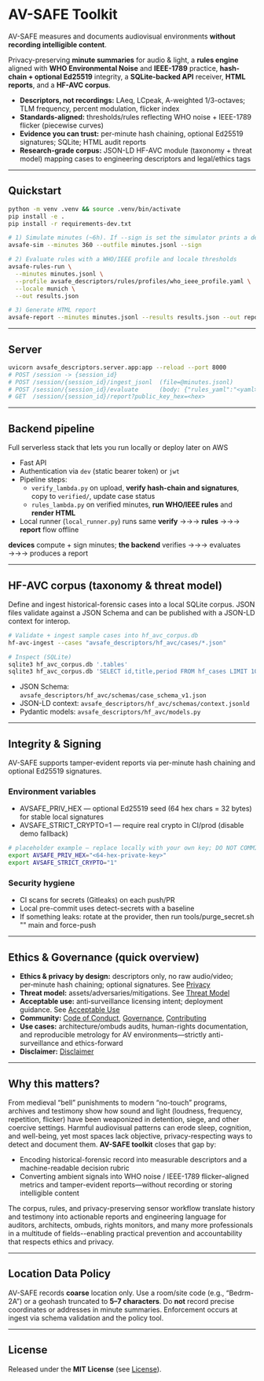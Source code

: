# AV-SAFE Toolkit

AV-SAFE measures and documents audiovisual environments **without recording intelligible content**.

Privacy-preserving **minute summaries** for audio & light, a **rules engine** aligned with **WHO Environmental Noise** and **IEEE-1789** practice, **hash-chain + optional Ed25519** integrity, a **SQLite-backed API** receiver, **HTML reports**, and a **HF-AVC corpus**.

- **Descriptors, not recordings:** LAeq, LCpeak, A-weighted 1/3-octaves; TLM frequency, percent modulation, flicker index  
- **Standards-aligned:** thresholds/rules reflecting WHO noise + IEEE-1789 flicker (piecewise curves)  
- **Evidence you can trust:** per-minute hash chaining, optional Ed25519 signatures; SQLite; HTML audit reports  
- **Research-grade corpus:** JSON-LD HF-AVC module (taxonomy + threat model) mapping cases to engineering descriptors and legal/ethics tags

---

## Quickstart

```bash
python -m venv .venv && source .venv/bin/activate
pip install -e .
pip install -r requirements-dev.txt

# 1) Simulate minutes (~6h). If --sign is set the simulator prints a demo key; DO NOT COMMIT IT.
avsafe-sim --minutes 360 --outfile minutes.jsonl --sign

# 2) Evaluate rules with a WHO/IEEE profile and locale thresholds
avsafe-rules-run \
  --minutes minutes.jsonl \
  --profile avsafe_descriptors/rules/profiles/who_ieee_profile.yaml \
  --locale munich \
  --out results.json

# 3) Generate HTML report
avsafe-report --minutes minutes.jsonl --results results.json --out report.html

```

---

## Server
```bash
uvicorn avsafe_descriptors.server.app:app --reload --port 8000
# POST /session -> {session_id}
# POST /session/{session_id}/ingest_jsonl  (file=@minutes.jsonl)
# POST /session/{session_id}/evaluate      (body: {"rules_yaml":"<yaml>", "locale":"munich"})
# GET  /session/{session_id}/report?public_key_hex=<hex>
```

---

## Backend pipeline
Full serverless stack that lets you run locally or deploy later on AWS
- Fast API
- Authentication via `dev` (static bearer token) or `jwt`
- Pipeline steps:
  - `verify_lambda.py` on upload, **verify hash-chain and signatures**, copy to `verified/`, update case status
  - `rules_lambda.py` on verified minutes, **run WHO/IEEE rules** and **render HTML**
- Local runner (`local_runner.py`) runs same **verify** →→→ **rules** →→→ **report** flow offline
 
**devices** compute + sign minutes; **the backend** verifies →→→ evaluates →→→ produces a report

---

## HF-AVC corpus (taxonomy & threat model)
Define and ingest historical-forensic cases into a local SQLite corpus. JSON files validate against a JSON Schema and can be published with a JSON-LD context for interop.
```bash
# Validate + ingest sample cases into hf_avc_corpus.db
hf-avc-ingest --cases "avsafe_descriptors/hf_avc/cases/*.json"

# Inspect (SQLite)
sqlite3 hf_avc_corpus.db '.tables'
sqlite3 hf_avc_corpus.db 'SELECT id,title,period FROM hf_cases LIMIT 10;'
```
- JSON Schema: `avsafe_descriptors/hf_avc/schemas/case_schema_v1.json`
- JSON-LD context: `avsafe_descriptors/hf_avc/schemas/context.jsonld`
- Pydantic models: `avsafe_descriptors/hf_avc/models.py`

---

## Integrity & Signing
AV-SAFE supports tamper-evident reports via per-minute hash chaining and optional Ed25519 signatures.

### Environment variables
  - AVSAFE_PRIV_HEX — optional Ed25519 seed (64 hex chars = 32 bytes) for stable local signatures
  - AVSAFE_STRICT_CRYPTO=1 — require real crypto in CI/prod (disable demo fallback)

```bash
# placeholder example — replace locally with your own key; DO NOT COMMIT REAL KEYS
export AVSAFE_PRIV_HEX="<64-hex-private-key>"
export AVSAFE_STRICT_CRYPTO="1"
```

### Security hygiene
  - CI scans for secrets (Gitleaks) on each push/PR
  - Local pre-commit uses detect-secrets with a baseline
  - If something leaks: rotate at the provider, then run tools/purge_secret.sh "<pattern>" main and force-push

---

## Ethics & Governance (quick overview)

- **Ethics & privacy by design:** descriptors only, no raw audio/video; per‑minute hash chaining; optional signatures. See [Privacy](PRIVACY.md)
- **Threat model:** assets/adversaries/mitigations. See [Threat Model](THREAT_MODEL.md)
- **Acceptable use:** anti‑surveillance licensing intent; deployment guidance. See [Acceptable Use](ACCEPTABLE_USE.md)
- **Community:** [Code of Conduct](CODE_OF_CONDUCT.md), [Governance](GOVERNANCE.md), [Contributing](CONTRIBUTING.md)
- **Use cases:** architecture/ombuds audits, human-rights documentation, and reproducible metrology for AV environments—strictly anti-surveillance and ethics-forward
- **Disclaimer:** [Disclaimer](DISCLAIMER.md)

---

## Why this matters?

From medieval “bell” punishments to modern “no-touch” programs, archives and testimony show how sound and light (loudness, frequency, repetition, flicker) have been weaponized in detention, siege, and other coercive settings. Harmful audiovisual patterns can erode sleep, cognition, and well-being, yet most spaces lack objective, privacy-respecting ways to detect and document them. **AV-SAFE toolkit** closes that gap by:

* Encoding historical-forensic record into measurable descriptors and a machine-readable decision rubric
* Converting ambient signals into WHO noise / IEEE-1789 flicker–aligned metrics and tamper-evident reports—without recording or storing intelligible content

The corpus, rules, and privacy-preserving sensor workflow translate history and testimony into actionable reports and engineering language for auditors, architects, ombuds, rights monitors, and many more professionals in a multitude of fields--enabling practical prevention and accountability that respects ethics and privacy.

---

## Location Data Policy
AV-SAFE records **coarse** location only. Use a room/site code (e.g., “Bedrm-2A”) or a geohash truncated to **5–7 characters**. Do **not** record precise coordinates or addresses in minute summaries. Enforcement occurs at ingest via schema validation and the policy tool.

---

## License
Released under the **MIT License** (see [License](LICENSE)).
